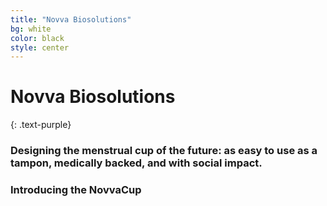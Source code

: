 ```yaml
---
title: "Novva Biosolutions"
bg: white
color: black
style: center
---
```


# Novva Biosolutions
{: .text-purple}

### Designing the menstrual cup of the future: as easy to use as a tampon, medically backed, and with social impact.
### Introducing the NovvaCup

